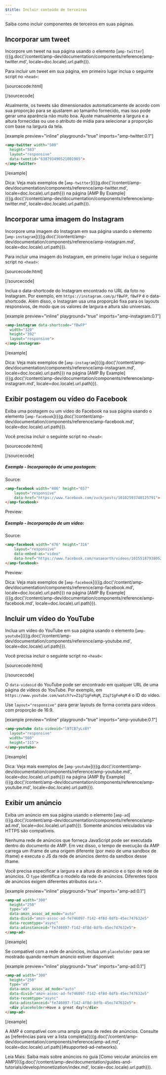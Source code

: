 ```yaml
---
$title: Incluir conteúdo de terceiros
---
```


Saiba como incluir componentes de terceiros em suas páginas.

## Incorporar um tweet

Incorpore um tweet na sua página
usando o elemento [`amp-twitter`]({{g.doc('/content/amp-dev/documentation/components/reference/amp-twitter.md', locale=doc.locale).url.path}}).

Para incluir um tweet em sua página,
em primeiro lugar inclua o seguinte script no `<head>`:

[sourcecode:html]
<script async custom-element="amp-twitter" src="https://cdn.ampproject.org/v0/amp-twitter-0.1.js"></script>
[/sourcecode]

Atualmente, os tweets são dimensionados automaticamente de acordo com sua proporção
para se ajustarem ao tamanho fornecido,
mas isso pode gerar uma aparência não muito boa.
Ajuste manualmente a largura e a altura fornecidas ou use o atributo de mídia
para selecionar a proporção com base na largura da tela.

[example preview="inline" playground="true" imports="amp-twitter:0.1"]
```html
<amp-twitter width="500"
  height="583"
  layout="responsive"
  data-tweetid="638793490521001985">
</amp-twitter>
```
[/example]

Dica: Veja mais exemplos de [`amp-twitter`]({{g.doc('/content/amp-dev/documentation/components/reference/amp-twitter.md', locale=doc.locale).url.path}}) na página [AMP By Example]({{g.doc('/content/amp-dev/documentation/components/reference/amp-twitter.md', locale=doc.locale).url.path}}).

## Incorporar uma imagem do Instagram

Incorpore uma imagem do Instagram em sua página
usando o elemento [`amp-instagram`]({{g.doc('/content/amp-dev/documentation/components/reference/amp-instagram.md', locale=doc.locale).url.path}}).

Para incluir uma imagem do Instagram,
em primeiro lugar inclua o seguinte script no `<head>`:

[sourcecode:html]
<script async custom-element="amp-instagram" src="https://cdn.ampproject.org/v0/amp-instagram-0.1.js"></script>
[/sourcecode]

Inclua o data-shortcode do Instagram encontrado no URL da foto no Instagram.
Por exemplo, em `https://instagram.com/p/fBwFP`,
`fBwFP` é o data-shortcode.
Além disso, o Instagram usa uma proporção fixa para os layouts responsivos,
de modo que os valores de largura e altura são universais.

[example preview="inline" playground="true" imports="amp-instagram:0.1"]
```html
<amp-instagram data-shortcode="fBwFP"
  width="320"
  height="392"
  layout="responsive">
</amp-instagram>
```
[/example]

Dica: Veja mais exemplos de [`amp-instagram`]({{g.doc('/content/amp-dev/documentation/components/reference/amp-instagram.md', locale=doc.locale).url.path}}) na página [AMP By Example]({{g.doc('/content/amp-dev/documentation/components/reference/amp-instagram.md', locale=doc.locale).url.path}}).

## Exibir postagem ou vídeo do Facebook

Exiba uma postagem ou um vídeo do Facebook na sua página
usando o elemento [`amp-facebook`]({{g.doc('/content/amp-dev/documentation/components/reference/amp-facebook.md', locale=doc.locale).url.path}}).

Você precisa incluir o seguinte script no `<head>`:

[sourcecode:html]
<script async custom-element="amp-facebook" src="https://cdn.ampproject.org/v0/amp-facebook-0.1.js"></script>
[/sourcecode]

##### Exemplo - Incorporação de uma postagem:

Source:
```html
<amp-facebook width="486" height="657"
    layout="responsive"
    data-href="https://www.facebook.com/zuck/posts/10102593740125791">
</amp-facebook>
```
Preview:
<amp-facebook width="486" height="657"
    layout="responsive"
    data-href="https://www.facebook.com/zuck/posts/10102593740125791">
</amp-facebook>

##### Exemplo - Incorporação de um vídeo:

Source:
```html
<amp-facebook width="476" height="316"
    layout="responsive"
    data-embed-as="video"
    data-href="https://www.facebook.com/nasaearth/videos/10155187938052139">
</amp-facebook>
```
Preview:
<amp-facebook width="476" height="316"
    layout="responsive"
    data-embed-as="video"
    data-href="https://www.facebook.com/nasaearth/videos/10155187938052139">
</amp-facebook>

Dica: Veja mais exemplos de [`amp-facebook`]({{g.doc('/content/amp-dev/documentation/components/reference/amp-facebook.md', locale=doc.locale).url.path}}) na página [AMP By Example]({{g.doc('/content/amp-dev/documentation/components/reference/amp-facebook.md', locale=doc.locale).url.path}}).

## Incluir um vídeo do YouTube

Inclua um vídeo do YouTube em sua página
usando o elemento [`amp-youtube`]({{g.doc('/content/amp-dev/documentation/components/reference/amp-youtube.md', locale=doc.locale).url.path}}).

Você precisa incluir o seguinte script no `<head>`:

[sourcecode:html]
<script async custom-element="amp-youtube" src="https://cdn.ampproject.org/v0/amp-youtube-0.1.js"></script>
[/sourcecode]

O `data-videoid` do YouTube pode ser encontrado em qualquer URL de uma página de vídeos do YouTube.
Por exemplo, em `https://www.youtube.com/watch?v=Z1q71gFeRqM`,
`Z1q71gFeRqM` é o ID do vídeo.

Use `layout="responsive"` para gerar layouts de forma correta para vídeos com proporção de 16:9.

[example preview="inline" playground="true" imports="amp-youtube:0.1"]
```html
<amp-youtube data-videoid="lBTCB7yLs8Y"
  layout="responsive"
  width="560"
  height="315">
</amp-youtube>
```
[/example]

Dica: Veja mais exemplos de [`amp-youtube`]({{g.doc('/content/amp-dev/documentation/components/reference/amp-youtube.md', locale=doc.locale).url.path}}) na página [AMP By Example]({{g.doc('/content/amp-dev/documentation/components/reference/amp-youtube.md', locale=doc.locale).url.path}}).

## Exibir um anúncio

Exiba um anúncio em sua página
usando o elemento [`amp-ad`]({{g.doc('/content/amp-dev/documentation/components/reference/amp-ad.md', locale=doc.locale).url.path}}).
Somente anúncios veiculados via HTTPS são compatíveis.

Nenhuma rede de anúncios que forneça JavaScript pode ser executada dentro do documento de AMP.
Em vez disso, o tempo de execução da AMP carrega um iframe de uma
origem diferente (por meio de uma sandbox de iframe)
e executa o JS da rede de anúncios dentro da sandbox desse iframe.

Você precisa especificar a largura e a altura do anúncio e o tipo de rede de anúncios.
O `type` identifica o modelo da rede de anúncios.
Diferentes tipos de anúncios exigem diferentes atributos `data-*`.

[example preview="inline" playground="true" imports="amp-ad:0.1"]
```html
<amp-ad width="300"
  height="250"
  type="a9"
  data-amzn_assoc_ad_mode="auto"
  data-divid="amzn-assoc-ad-fe746097-f142-4f8d-8dfb-45ec747632e5"
  data-recomtype="async"
  data-adinstanceid="fe746097-f142-4f8d-8dfb-45ec747632e5">
</amp-ad>
```
[/example]

Se compatível com a rede de anúncios,
inclua um `placeholder`
para ser mostrado quando nenhum anúncio estiver disponível:

[example preview="inline" playground="true" imports="amp-ad:0.1"]
```html
<amp-ad width="300"
  height="250"
  type="a9"
  data-amzn_assoc_ad_mode="auto"
  data-divid="amzn-assoc-ad-fe746097-f142-4f8d-8dfb-45ec747632e5"
  data-recomtype="async"
  data-adinstanceid="fe746097-f142-4f8d-8dfb-45ec747632e5">
  <div placeholder>Have a great day!</div>
</amp-ad>
```
[/example]

A AMP é compatível com uma ampla gama de redes de anúncios. Consulte as [referências para ver a lista completa]({{g.doc('/content/amp-dev/documentation/components/reference/amp-ad.md', locale=doc.locale).url.path}}#supported-ad-networks).

Leia Mais: Saiba mais sobre anúncios no guia [Como veicular anúncios em AMP]({{g.doc('/content/amp-dev/documentation/guides-and-tutorials/develop/monetization/index.md', locale=doc.locale).url.path}}).
